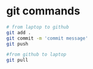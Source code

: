 # git commands
```sh
# from laptop to github
git add .
git commit -m 'commit message'
git push

#from github to laptop
git pull

```
